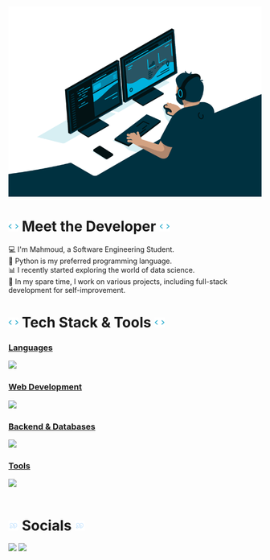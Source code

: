 <img src="./images/coding_vibes.gif" width="846.67px">

# <img src="./images/rotating_code.gif" width="20px"> Meet the  Developer <img src="./images/rotating_code.gif" width="20px">
💻 I'm Mahmoud, a Software Engineering Student. <br> 
🐍 Python is my preferred programming language.<br> 
📊 I recently started exploring the world of data science.<br>
🌠 In my spare time, I work on various projects, including full-stack development for self-improvement.

# <img src="./images/rotating_code.gif" width="20px"> Tech Stack & Tools <img src="./images/rotating_code.gif" width="20px">
<a href="https://skillicons.dev">
    <div>
        <h3>Languages</h3>
        <img src="https://skillicons.dev/icons?i=python,java"/>
    </div>
    <div>
        <h3>Web Development</h3>
        <img src="https://skillicons.dev/icons?i=html,css,js,jquery,bootstrap"/>
    </div>
    <div>
        <h3>Backend & Databases</h3>
        <img src="https://skillicons.dev/icons?i=postgres,mongodb,sqlite,flask,fastapi,spring"/>
    </div>
    <div>
        <h3>Tools</h3>
        <img src="https://skillicons.dev/icons?i=vscode,idea"/>
    </div>
</a>
<br>

# <img src="./images/quotes.gif" width="20px"> Socials <img src="./images/quotes.gif" width="20px">
<a href="https://www.linkedin.com/in/mahmoud-dello/"><img src="https://skillicons.dev/icons?i=linkedin"></a>
<a href="https://www.instagram.com/mahmod.dello"><img src="https://skillicons.dev/icons?i=instagram"></a>

